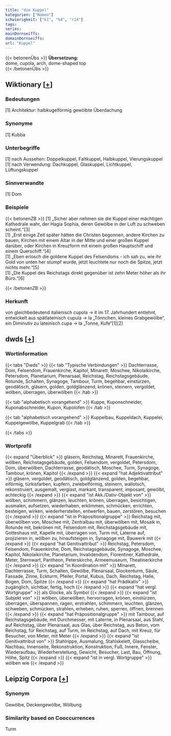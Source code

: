 ```yaml
---
title: "die Kuppel"
kategorien: ["Nomen"]
schwierigkeit: ["k1", "h4", "r14"]
tags:
series:
mainDornseiffs:
domainDornseiffs:
url: "Kuppel"
---
```


{{< betonenÜbs >}}
**Übersetzung:**  
dome, cupola, arch, dome-shaped top  
{{< /betonenÜbs >}}

## Wiktionary [[+](https://de.wiktionary.org/wiki/Kuppel)]

### Bedeutungen
[1] Architektur: halbkugelförmig gewölbte Überdachung  

### Synonyme
[1] Kubba  

### Unterbegriffe
[1] nach Aussehen: Doppelkuppel, Faltkuppel, Halbkuppel, Vierungskuppel  
[1] nach Verwendung: Dachkuppel, Glaskuppel, Lichtkuppel, Lüftungskuppel  

### Sinnverwandte
[1] Dom  

### Beispiele
{{< betonenZB >}}
[1] „Sicher aber nehmen sie die Kuppel einer mächtigen Kathedrale wahr, der Hagia Sophia, deren Gewölbe in der Luft zu schweben scheint.“[3]  
[1] „Erst einige Zeit später hätten die Christen begonnen, andere Kirchen zu bauen, Kirchen mit einem Altar in der Mitte und einer großen Kuppel darüber, oder Kirchen in Kreuzform mit einem großen Hauptschiff und einem Querschiff.“[4]  
[1] „Eben erlosch die goldene Kuppel des Felsendoms - ich sah zu, wie ihr Gold von unten her stumpf wurde, jetzt leuchtete nur noch die Spitze, jetzt nichts mehr.“[5]  
[1] „Die Kuppel des Reichstags direkt gegenüber ist zehn Meter höher als ihr Büro.“[6]  

{{< /betonenZB >}}
### Herkunft
von gleichbedeutend italienisch cupola → it im 17. Jahrhundert entlehnt, entwickelt aus spätlateinisch cupula → la  „Tönnchen, kleines Grabgewölbe“, ein Diminutiv zu lateinisch cupa → la „Tonne, Kufe“[1][2]  



## dwds [[+](https://www.dwds.de/wb/Kuppel)]

### Wortinformation
{{< tabs "Dwds" >}}
{{< tab "Typische Verbindungen" >}}
Dachterrasse, Dom, Felsendom, Frauenkirche, Kapitol, Minarett, Moschee, Nikolaikirche, Petersdom, Planetarium, Plenarsaal, Reichstag, Reichstagsgebäude, Rotunde, Schalten, Synagoge, Tambour, Turm, begehbar, einstürzen, geodätisch, gläsern, golden, goldglänzend, krönen, steinern, vergoldet, wölben, überragen, überwölben
{{< /tab >}}

{{< tab "alphabetisch vorangehend" >}}
Kuppe, Kuponschneider, Kuponabschneider, Kupon, Kupolofen
{{< /tab >}}

{{< tab "alphabetisch vorangehend" >}}
Kuppelbau, Kuppeldach, Kuppelei, Kuppelgewölbe, Kuppelgrab
{{< /tab >}}

{{< /tabs >}}

### Wortprofil
{{< expand "Überblick" >}} gläsern, Reichstag, Minarett, Frauenkirche, wölben, Reichstagsgebäude, golden, Felsendom, vergoldet, Petersdom, Dom, überwölben, Dachterrasse, geodätisch, Moschee, Turm, Synagoge, Tambour, krönen, Kapitol {{< /expand >}}
{{< expand "hat Adjektivattribut" >}} gläsern, vergoldet, geodätisch, goldglänzend, golden, begehbar, eiförmig, türkisfarben, kupfern, zwiebelförmig, steinern, wallotsch, rekonstruiert, ausgemalt, verglast, markant, transparent, imposant, gewölbt, achteckig {{< /expand >}}
{{< expand "ist Akk./Dativ-Objekt von" >}} wölben, schimmern, glänzen, leuchten, krönen, überragen, besichtigen, ausmalen, aufsetzen, wiederhaben, erklimmen, schmücken, errichten, besteigen, wirken, wiederherstellen, entwerfen, bauen, zerstören, besuchen {{< /expand >}}
{{< expand "ist in Präpositionalgruppe" >}} Reichstag mit, überwölben von, Moschee mit, Zentralbau mit, überwölben mit, Mosaik in, Rotunde mit, bekrönen mit, Felsendom mit, Reichstagsgebäude mit, Gotteshaus mit, Kapelle mit, überragen von, Turm mit, Laterne auf, projizieren in, wölben zu, hinaufsteigen in, Synagoge mit, Bauwerk mit {{< /expand >}}
{{< expand "hat Genitivattribut" >}} Reichstag, Petersdom, Felsendom, Frauenkirche, Dom, Reichstagsgebäude, Synagoge, Moschee, Kapitol, Nikolaikirche, Planetarium, Invalidendom, Florentiner, Kathedrale, Meter, Sternwart, Pantheon, Peterskirche, Armeemuseum, Theatinerkirche {{< /expand >}}
{{< expand "in Koordination mit" >}} Minarett, Dachterrasse, Turm, Schalten, Gewölbe, Plenarsaal, Glockenturm, Säule, Fassade, Zinne, Eckturm, Pfeiler, Portal, Kubus, Dach, Reichstag, Halle, Bogen, Dom, Spitze {{< /expand >}}
{{< expand "hat Prädikativ" >}} zugänglich, sichtbar, fertig, hoch {{< /expand >}}
{{< expand "hat vergl. Wortgruppe" >}} als Glocke, als Symbol {{< /expand >}}
{{< expand "ist Subjekt von" >}} wölben, überwölben, hervorragen, krönen, einstürzen, überragen, überspannen, ragen, erstrahlen, schimmern, leuchten, glänzen, schweben, schmücken, strahlen, erheben, ruhen, sperren, öffnen, brennen {{< /expand >}}
{{< expand "hat Präpositionalgruppe" >}} mit Tambour, auf Reichstagsgebäude, mit Durchmesser, mit Laterne, in Plenarsaal, aus Stahl, auf Reichstag, über Plenarsaal, aus Glas, über Reichstag, aus Beton, vom Reichstag, für Reichstag, auf Turm, im Reichstag, auf Dach, mit Kreuz, für Besucher, von Meter, mit Meter {{< /expand >}}
{{< expand "ist Genitivattribut von" >}} Stahlrippe, Ausmalung, Stahlskelett, Glasscheibe, Nachbau, Innenseite, Rekonstruktion, Konstruktion, Fuß, Innere, Fenster, Wiederaufbau, Wiederherstellung, Gewicht, Besucher, Last, Bau, Öffnung, Höhe, Spitz {{< /expand >}}
{{< expand "ist in vergl. Wortgruppe" >}} wölben wie {{< /expand >}}

## Leipzig Corpora [[+](https://corpora.uni-leipzig.de/en/res?word=Kuppel&corpusId=deu_newscrawl-public_2018)]


### Synonym
Gewölbe, Deckengewölbe, Wölbung


### Similarity based on Cooccurrences
Turm


